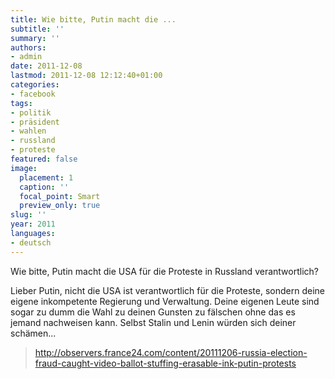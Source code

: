 ```yaml
---
title: Wie bitte, Putin macht die ...
subtitle: ''
summary: ''
authors:
- admin
date: 2011-12-08
lastmod: 2011-12-08 12:12:40+01:00
categories:
- facebook
tags:
- politik
- präsident
- wahlen
- russland
- proteste
featured: false
image:
  placement: 1
  caption: ''
  focal_point: Smart
  preview_only: true
slug: ''
year: 2011
languages:
- deutsch
---
```


Wie bitte, Putin macht die USA für die Proteste in Russland verantwortlich?

Lieber Putin, nicht die USA ist verantwortlich für die Proteste, sondern deine eigene inkompetente Regierung und Verwaltung. Deine eigenen Leute sind sogar zu dumm die Wahl zu deinen Gunsten zu fälschen ohne das es jemand nachweisen kann. Selbst Stalin und Lenin würden sich  deiner schämen...
> http://observers.france24.com/content/20111206-russia-election-fraud-caught-video-ballot-stuffing-erasable-ink-putin-protests
